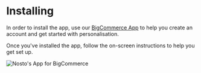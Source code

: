 # Installing

In order to install the app, use our [BigCommerce App](https://apps.bigcommerce.com/details/4369) to help you create an account and get started with personalisation.

Once you've installed the app, follow the on-screen instructions to help you get set up.

![Nosto&apos;s App for BigCommerce](https://user-images.githubusercontent.com/327432/54744568-fa3b1400-4bcf-11e9-9cbe-b9a80bb3a6c9.png)


